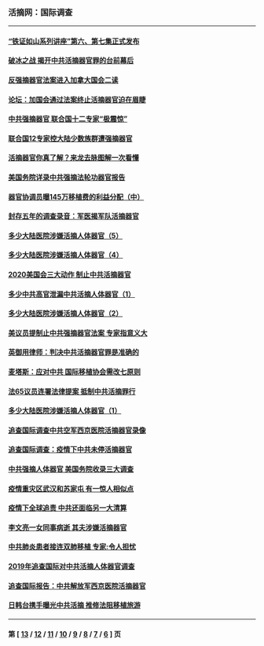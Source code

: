 ### 活摘网：国际调查
---
#### [“铁证如山系列讲座”第六、第七集正式发布](../../pages/nf5947/n13106287.md?08280430) 
#### [破冰之战 揭开中共活摘器官罪的台前幕后](../../pages/nf5947/n13082457.md?08280430) 
#### [反强摘器官法案进入加拿大国会二读](../../pages/nf5947/n13033450.md?08280430) 
#### [论坛：加国会通过法案终止活摘器官迫在眉睫](../../pages/nf5947/n13029839.md?08280430) 
#### [中共强摘器官 联合国十二专家“极震惊”](../../pages/nf5947/n13024313.md?08280430) 
#### [联合国12专家控大陆少数族群遭强摘器官](../../pages/nf5947/n13023877.md?08280430) 
#### [活摘器官你真了解？来龙去脉图解一次看懂](../../pages/nf5947/n13013820.md?08280430) 
#### [美国务院详录中共强摘法轮功器官报告](../../pages/nf5947/n12944519.md?08280430) 
#### [器官协调员曝145万移植费的利益分配（中）](../../pages/nf5947/n12894547.md?08280430) 
#### [封存五年的调查录音：军医揭军队活摘器官](../../pages/nf5947/n12798692.md?08280430) 
#### [多少大陆医院涉嫌活摘人体器官（5）](../../pages/nf5947/n12768383.md?08280430) 
#### [多少大陆医院涉嫌活摘人体器官（4）](../../pages/nf5947/n12664434.md?08280430) 
#### [2020美国会三大动作 制止中共活摘器官](../../pages/nf5947/n12682004.md?08280430) 
#### [多少中共高官泄漏中共活摘人体器官（1）](../../pages/nf5947/n12671234.md?08280430) 
#### [多少大陆医院涉嫌活摘人体器官（2）](../../pages/nf5947/n12655589.md?08280430) 
#### [美议员提制止中共强摘器官法案 专家指意义大](../../pages/nf5947/n12630561.md?08280430) 
#### [英御用律师：判决中共活摘器官罪是准确的](../../pages/nf5947/n12580740.md?08280430) 
#### [麦塔斯：应对中共 国际移植协会需改七原则](../../pages/nf5947/n12514711.md?08280430) 
#### [法65议员连署法律提案 抵制中共活摘罪行](../../pages/nf5947/n12437047.md?08280430) 
#### [多少大陆医院涉嫌活摘人体器官（1）](../../pages/nf5947/n12414284.md?08280430) 
#### [追查国际调查中共空军西京医院活摘器官录像](../../pages/nf5947/n12348837.md?08280430) 
#### [追查国际调查：疫情下中共未停活摘器官](../../pages/nf5947/n12273415.md?08280430) 
#### [中共强摘人体器官 美国务院收录三大调查](../../pages/nf5947/n12181488.md?08280430) 
#### [疫情重灾区武汉和苏家屯 有一惊人相似点](../../pages/nf5947/n12150824.md?08280430) 
#### [疫情下全球追责 中共还面临另一大清算](../../pages/nf5947/n12070397.md?08280430) 
#### [李文亮一女同事病逝 其夫涉嫌活摘器官](../../pages/nf5947/n11957882.md?08280430) 
#### [中共肺炎患者接连双肺移植 专家:令人担忧](../../pages/nf5947/n11945516.md?08280430) 
#### [2019年追查国际对中共活摘人体器官调查](../../pages/nf5947/n11917733.md?08280430) 
#### [追查国际报告：中共解放军西京医院活摘器官](../../pages/nf5947/n11838359.md?08280430) 
#### [日韩台携手曝光中共活摘 推修法阻移植旅游](../../pages/nf5947/n11712046.md?08280430) 

---
#### 第 [ [13](./13.md?08280430) / [12](./12.md?08280430) / [11](./11.md?08280430) / [10](./10.md?08280430) / [9](./9.md?08280430) / [8](./8.md?08280430) / [7](./7.md?08280430) / [6](./6.md?08280430) ] 页
